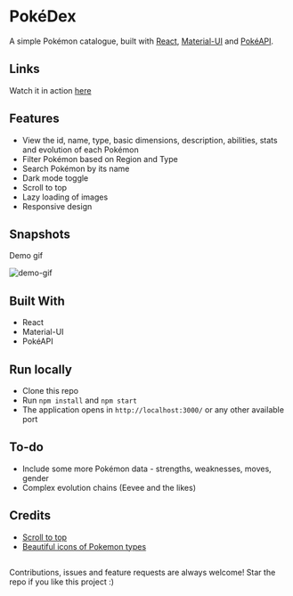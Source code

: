 # PokéDex

 A simple Pokémon catalogue, built with [React](https://reactjs.org/), [Material-UI](https://material-ui.com/) and [PokéAPI](https://pokeapi.co/).

## Links

 Watch it in action [here](https://pokedex-react-mui.netlify.app/)

## Features
- View the id, name, type, basic dimensions, description, abilities, stats and evolution of each Pokémon
- Filter Pokémon based on Region and Type
- Search Pokémon by its name
- Dark mode toggle
- Scroll to top
- Lazy loading of images
- Responsive design

## Snapshots

Demo gif

![demo-gif](./public/screenshots/pokedex-demo.gif)

## Built With

- React
- Material-UI
- PokéAPI

## Run locally

- Clone this repo
- Run `npm install` and `npm start`
- The application opens in `http://localhost:3000/` or any other available port

## To-do
- Include some more Pokémon data - strengths, weaknesses, moves, gender
- Complex evolution chains (Eevee and the likes)

## Credits

- [Scroll to top](https://juliapottinger.com/react-gatsby-scroll-to-top/)
- [Beautiful icons of Pokemon types](https://github.com/duiker101/pokemon-type-svg-icons)

##

Contributions, issues and feature requests are always welcome!
Star the repo if you like this project :)

